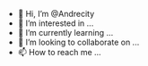 - 👋 Hi, I’m @Andrecity
- 👀 I’m interested in ...
- 🌱 I’m currently learning ...
- 💞️ I’m looking to collaborate on ...
- 📫 How to reach me ...

<!---
Andrecity/Andrecity is a ✨ special ✨ repository because its `README.md` (this file) appears on your GitHub profile.
You can click the Preview link to take a look at your changes.
--->

